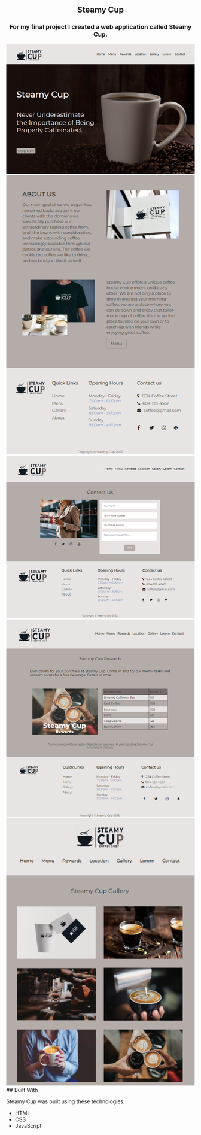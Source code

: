 <h2 align="center">
Steamy Cup <br/>
</h2>

<h3 align="center">For my final project I created a web application called Steamy Cup.</h3>

<div align="center">
<img src="./img.jpg" alt="demo"/>
</div>

<div>
<img src="./image-1.png" alt="demo"/>
<img src="./image-2.png" alt="demo"/>
<img src="./image-3.png" alt="demo"/>
<img src="./image-4.png" alt="demo"/>
## Built With

Steamy Cup was built using these technologies:

- HTML
- CSS
- JavaScript

